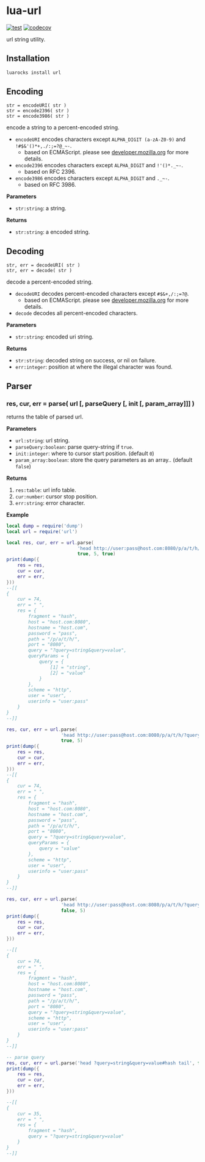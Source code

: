 lua-url
====

[![test](https://github.com/mah0x211/lua-url/actions/workflows/test.yml/badge.svg)](https://github.com/mah0x211/lua-url/actions/workflows/test.yml)
[![codecov](https://codecov.io/gh/mah0x211/lua-url/branch/master/graph/badge.svg)](https://codecov.io/gh/mah0x211/lua-url)


url string utility.

## Installation

```sh
luarocks install url
```


## Encoding

```
str = encodeURI( str )
str = encode2396( str )
str = encode3986( str )
```

encode a string to a percent-encoded string.

- `encodeURI` encodes characters except `ALPHA_DIGIT (a-zA-Z0-9)` and `!#$&'()*+,./:;=?@_~-`.
  - based on ECMAScript. please see [developer.mozilla.org](https://developer.mozilla.org/en-US/docs/Web/JavaScript/Reference/Global_Objects/encodeURI) for more details.
- `encode2396` encodes characters except `ALPHA_DIGIT` and `!'()*._~-`.
  - based on RFC 2396.
- `encode3986` encodes characters except `ALPHA_DIGIT` and `._~-`.
  - based on RFC 3986.


**Parameters**

- `str:string`: a string.

**Returns**

- `str:string`: a encoded string.


## Decoding

```
str, err = decodeURI( str )
str, err = decode( str )
```

decode a percent-encoded string.

- `decodeURI` decodes percent-encoded characters except `#$&+,/:;=?@`.
  - based on ECMAScript. please see [developer.mozilla.org](https://developer.mozilla.org/en-US/docs/Web/JavaScript/Reference/Global_Objects/decodeURI) for more details.
- `decode` decodes all percent-encoded characters.

**Parameters**

- `str:string`: encoded uri string.

**Returns**

- `str:string`: decoded string on success, or nil on failure.
- `err:integer`: position at where the illegal character was found.


## Parser

### res, cur, err = parse( url [, parseQuery [, init [, param_array]]] )

returns the table of parsed url.

**Parameters**

- `url:string`: url string.
- `parseQuery:boolean`: parse query-string if `true`.
- `init:integer`: where to cursor start position. (default `0`)
- `param_array:boolean`: store the query parameters as an array.. (default `false`)

**Returns**

1. `res:table`: url info table.
2. `cur:number`: cursor stop position.
3. `err:string`: error character.


**Example**

```lua
local dump = require('dump')
local url = require('url')

local res, cur, err = url.parse(
                          'head http://user:pass@host.com:8080/p/a/t/h/?query=string&query=value#hash tail',
                          true, 5, true)
print(dump({
    res = res,
    cur = cur,
    err = err,
}))
--[[
{
    cur = 74,
    err = " ",
    res = {
        fragment = "hash",
        host = "host.com:8080",
        hostname = "host.com",
        password = "pass",
        path = "/p/a/t/h/",
        port = "8080",
        query = "?query=string&query=value",
        queryParams = {
            query = {
                [1] = "string",
                [2] = "value"
            }
        },
        scheme = "http",
        user = "user",
        userinfo = "user:pass"
    }
}
--]]

res, cur, err = url.parse(
                    'head http://user:pass@host.com:8080/p/a/t/h/?query=string&query=value#hash tail',
                    true, 5)
print(dump({
    res = res,
    cur = cur,
    err = err,
}))
--[[
{
    cur = 74,
    err = " ",
    res = {
        fragment = "hash",
        host = "host.com:8080",
        hostname = "host.com",
        password = "pass",
        path = "/p/a/t/h/",
        port = "8080",
        query = "?query=string&query=value",
        queryParams = {
            query = "value"
        },
        scheme = "http",
        user = "user",
        userinfo = "user:pass"
    }
}
--]]

res, cur, err = url.parse(
                    'head http://user:pass@host.com:8080/p/a/t/h/?query=string&query=value#hash tail',
                    false, 5)
print(dump({
    res = res,
    cur = cur,
    err = err,
}))

--[[
{
    cur = 74,
    err = " ",
    res = {
        fragment = "hash",
        host = "host.com:8080",
        hostname = "host.com",
        password = "pass",
        path = "/p/a/t/h/",
        port = "8080",
        query = "?query=string&query=value",
        scheme = "http",
        user = "user",
        userinfo = "user:pass"
    }
}
--]]

-- parse query
res, cur, err = url.parse('head ?query=string&query=value#hash tail', false, 5)
print(dump({
    res = res,
    cur = cur,
    err = err,
}))

--[[
{
    cur = 35,
    err = " ",
    res = {
        fragment = "hash",
        query = "?query=string&query=value"
    }
}
--]]
```
